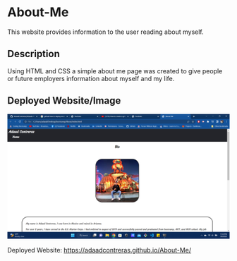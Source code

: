 # About-Me

This website provides information to the user reading about myself.

## Description

Using HTML and CSS a simple about me page was created to give people or future employers information about myself and my life.

## Deployed Website/Image

![Deployed-image](./assets/images/ab.png)

Deployed Website:
https://adaadcontreras.github.io/About-Me/